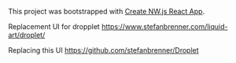 This project was bootstrapped with [Create NW.js React App](https://github.com/naviapps/create-nw-react-app).

Replacement UI for dropplet https://www.stefanbrenner.com/liquid-art/droplet/

Replacing this UI https://github.com/stefanbrenner/Droplet
